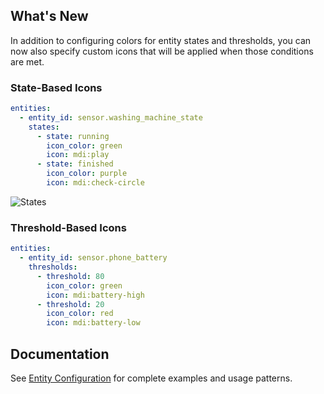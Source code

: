 ## What's New

In addition to configuring colors for entity states and thresholds, you can now also specify custom icons that will be applied when those conditions are met.

### State-Based Icons

```yaml
entities:
  - entity_id: sensor.washing_machine_state
    states:
      - state: running
        icon_color: green
        icon: mdi:play
      - state: finished
        icon_color: purple
        icon: mdi:check-circle
```

![States](https://raw.githubusercontent.com/homeassistant-extras/room-summary-card/main/assets/states.gif)

### Threshold-Based Icons

```yaml
entities:
  - entity_id: sensor.phone_battery
    thresholds:
      - threshold: 80
        icon_color: green
        icon: mdi:battery-high
      - threshold: 20
        icon_color: red
        icon: mdi:battery-low
```

## Documentation

See [Entity Configuration](https://github.com/homeassistant-extras/room-summary-card/docs/configuration/ENTITY-CONFIGURATION.md) for complete examples and usage patterns.
